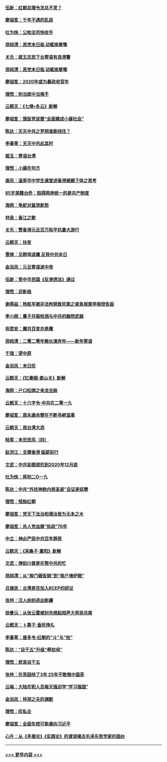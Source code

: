 #### [伍新：红朝总理令怎总不灵？](../pages/nsc993/n11770813.md?t=01070055) 
#### [廖祖笙：千年不遇的乱政](../pages/nsc993/n11770373.md?t=01070055) 
#### [吐为快：公检法司快收手](../pages/nsc993/n11770359.md?t=01070055) 
#### [郑纯清：恶党末日临 动辄挨掌嘴](../pages/nsc993/n11769912.md?t=01070055) 
#### [关乐：就王志民下台寄语有良港警](../pages/nsc993/n11769903.md?t=01070055) 
#### [郑纯清：恶党末日临 动辄挨掌嘴](../pages/nsc993/n11769356.md?t=01070055) 
#### [廖祖笙：2020年或为暴政收官年](../pages/nsc993/n11768216.md?t=01070055) 
#### [理悟：别当郎中当推手](../pages/nsc993/n11768243.md?t=01070055) 
#### [云鹤天：《七律▪冬云》新解](../pages/nsc993/n11768204.md?t=01070055) 
#### [廖祖笙：饿饭党说要“全面建成小康社会”](../pages/nsc993/n11767482.md?t=01070055) 
#### [陈达：天灭中共之罗网谁能挡住？](../pages/nsc993/n11767465.md?t=01070055) 
#### [李春草：天灭中共此其时](../pages/nsc993/n11767452.md?t=01070055) 
#### [振玉：寄语台湾](../pages/nsc993/n11767432.md?t=01070055) 
#### [理悟：小康在何方](../pages/nsc993/n11767394.md?t=01070055) 
#### [唐风：温哥华中学生课堂讲香港被踢下体之思考](../pages/nsc993/n11766848.md?t=01070055) 
#### [85岁美籍台侨：阻碍两岸统一的是共产制度](../pages/nsc993/n11765043.md?t=01070055) 
#### [海网：龟蛇对鼠哭新愁](../pages/nsc993/n11764895.md?t=01070055) 
#### [林泉：香江之歌](../pages/nsc993/n11764415.md?t=01070055) 
#### [关乐：赞香港元旦百万和平抗暴大游行](../pages/nsc993/n11764382.md?t=01070055) 
#### [云鹤天：扶贫](../pages/nsc993/n11764245.md?t=01070055) 
#### [雪绮：见群鸡退鹰  反观中共末日](../pages/nsc993/n11762112.md?t=01070055) 
#### [金浴凤：元旦寄语迷中帝](../pages/nsc993/n11761788.md?t=01070055) 
#### [伍新：贺中华民国《反渗透法》通过](../pages/nsc993/n11761994.md?t=01070055) 
#### [理悟：迎新曲](../pages/nsc993/n11761152.md?t=01070055) 
#### [谢燕益：杨胜军被非法拘禁致死案之紧急报案举报控告函](../pages/nsc993/n11756134.md?t=01070055) 
#### [李小刚：量子共振检测与中共的脑控武器](../pages/nsc993/n11754518.md?t=01070055) 
#### [祝君安：魔共百变亦是魔](../pages/nsc993/n11754469.md?t=01070055) 
#### [郑纯清：二零二零年散伙演弃年——新年寄语](../pages/nsc993/n11754195.md?t=01070055) 
#### [千瑞：望中原](../pages/nsc993/n11754159.md?t=01070055) 
#### [金浴凤：末日叹](../pages/nsc993/n11752359.md?t=01070055) 
#### [云鹤天：《忆秦娥‧娄山关》新解](../pages/nsc993/n11752348.md?t=01070055) 
#### [海网：户口松绑之来龙去脉](../pages/nsc993/n11752328.md?t=01070055) 
#### [云鹤天：十六字令‧中共在二零一九](../pages/nsc993/n11752305.md?t=01070055) 
#### [廖祖笙：周永康余孽在不断寻衅滋事](../pages/nsc993/n11751013.md?t=01070055) 
#### [云鹤天：观台湾大选](../pages/nsc993/n11751007.md?t=01070055) 
#### [陆客：末世民风（四）](../pages/nsc993/n11749203.md?t=01070055) 
#### [赵洪江：支撑香港 砥砺前行](../pages/nsc993/n11748482.md?t=01070055) 
#### [文武：中共妄图顽抗到2020年12月底](../pages/nsc993/n11748446.md?t=01070055) 
#### [吐为快：挥别二O一九](../pages/nsc993/n11748411.md?t=01070055) 
#### [陈达：中共“外扰神韵内禁圣诞”自证是妖孽](../pages/nsc993/n11748226.md?t=01070055) 
#### [理悟：怪胎红朝](../pages/nsc993/n11748206.md?t=01070055) 
#### [廖祖笙：党天下法治和德治皆为无本之木](../pages/nsc993/n11748135.md?t=01070055) 
#### [廖祖笙：杀人党血腥“执政”70年](../pages/nsc993/n11745144.md?t=01070055) 
#### [中立：神必严惩中共百年罪恶](../pages/nsc993/n11744970.md?t=01070055) 
#### [云鹤天：《采桑子‧重阳》新解](../pages/nsc993/n11744948.md?t=01070055) 
#### [文武：弹劾川普是在帮中共的忙](../pages/nsc993/n11744758.md?t=01070055) 
#### [郑纯清：从“挨门砸饭锅”到“挨户堵炉眼”](../pages/nsc993/n11744745.md?t=01070055) 
#### [吕锡民：台湾是否加入RCEP的研议](../pages/nsc993/n11744701.md?t=01070055) 
#### [张林：汉人纷纷逃出新疆](../pages/nsc993/n11743530.md?t=01070055) 
#### [徐曼沅：从张云雷被封杀想起相声大师吴兆南](../pages/nsc993/n11741816.md?t=01070055) 
#### [云鹤天：卜算子‧垂死挣扎](../pages/nsc993/n11739956.md?t=01070055) 
#### [李春草：唐多令‧红朝的“斗”与“拍”](../pages/nsc993/n11739830.md?t=01070055) 
#### [陈达：“自干五”升级“牵妨母”](../pages/nsc993/n11739724.md?t=01070055) 
#### [理悟：悲哀自干五](../pages/nsc993/n11739547.md?t=01070055) 
#### [张林：在茶园待了3年 25年不敢喝中国茶](../pages/nsc993/n11739240.md?t=01070055) 
#### [云端：大陆在职人员每天强迫学“学习强国”](../pages/nsc993/n11738735.md?t=01070055) 
#### [金浴凤：林郑之夫的渊默](../pages/nsc993/n11737735.md?t=01070055) 
#### [理悟：叹私企](../pages/nsc993/n11737715.md?t=01070055) 
#### [廖祖笙：全面失控可能袭向习近平](../pages/nsc993/n11737704.md?t=01070055) 
#### [心升：从《矛盾论》《实践论》的谬误揭去毛泽东哲学家的面纱](../pages/nsc993/n11736962.md?t=01070055) 

----
#### [ >>> 更早内容 <<< ](../indexes/nsc993-earlier.md)
